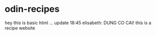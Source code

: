 # odin-recipes
hey this is basic html
...
update 18:45
elisabeth: DUNG CO CAI!
this is a recipe website